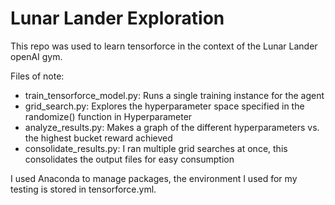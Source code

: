 # Lunar Lander Exploration

This repo was used to learn tensorforce in the context of the Lunar Lander openAI gym.

Files of note:
- train_tensorforce_model.py: Runs a single training instance for the agent
- grid_search.py: Explores the hyperparameter space specified in the randomize() function in Hyperparameter
- analyze_results.py: Makes a graph of the different hyperparameters vs. the highest bucket reward achieved
- consolidate_results.py: I ran multiple grid searches at once, this consolidates the output files for easy
    consumption 
    
I used Anaconda to manage packages, the environment I used for my testing is stored in tensorforce.yml.